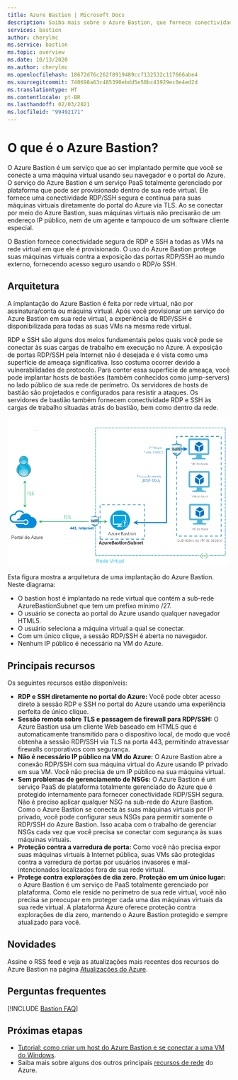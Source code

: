 ```yaml
---
title: Azure Bastion | Microsoft Docs
description: Saiba mais sobre o Azure Bastion, que fornece conectividade RDP/SSH segura e perfeita para suas máquinas virtuais sem expor as portas RDP/SSH externamente.
services: bastion
author: cherylmc
ms.service: bastion
ms.topic: overview
ms.date: 10/13/2020
ms.author: cherylmc
ms.openlocfilehash: 18672d76c262f8919489ccf132532c117666abe4
ms.sourcegitcommit: 740698a63c485390ebdd5e58bc41929ec0e4ed2d
ms.translationtype: HT
ms.contentlocale: pt-BR
ms.lasthandoff: 02/03/2021
ms.locfileid: "99492171"
---
```

# <a name="what-is-azure-bastion"></a>O que é o Azure Bastion?

O Azure Bastion é um serviço que ao ser implantado permite que você se conecte a uma máquina virtual usando seu navegador e o portal do Azure. O serviço do Azure Bastion é um serviço PaaS totalmente gerenciado por plataforma que pode ser provisionado dentro de sua rede virtual. Ele fornece uma conectividade RDP/SSH segura e contínua para suas máquinas virtuais diretamente do portal do Azure via TLS. Ao se conectar por meio do Azure Bastion, suas máquinas virtuais não precisarão de um endereço IP público, nem de um agente e tampouco de um software cliente especial.

O Bastion fornece conectividade segura de RDP e SSH a todas as VMs na rede virtual em que ele é provisionado. O uso do Azure Bastion protege suas máquinas virtuais contra a exposição das portas RDP/SSH ao mundo externo, fornecendo acesso seguro usando o RDP/o SSH.

## <a name="architecture"></a>Arquitetura

A implantação do Azure Bastion é feita por rede virtual, não por assinatura/conta ou máquina virtual. Após você provisionar um serviço do Azure Bastion em sua rede virtual, a experiência de RDP/SSH é disponibilizada para todas as suas VMs na mesma rede virtual.

RDP e SSH são alguns dos meios fundamentais pelos quais você pode se conectar às suas cargas de trabalho em execução no Azure. A exposição de portas RDP/SSH pela Internet não é desejada e é vista como uma superfície de ameaça significativa. Isso costuma ocorrer devido a vulnerabilidades de protocolo. Para conter essa superfície de ameaça, você pode implantar hosts de bastiões (também conhecidos como jump-servers) no lado público de sua rede de perímetro. Os servidores de hosts de bastião são projetados e configurados para resistir a ataques. Os servidores de bastião também fornecem conectividade RDP e SSH às cargas de trabalho situadas atrás do bastião, bem como dentro da rede.

![Arquitetura do Azure Bastion](./media/bastion-overview/architecture.png)

Esta figura mostra a arquitetura de uma implantação do Azure Bastion. Neste diagrama:

* O bastion host é implantado na rede virtual que contém a sub-rede AzureBastionSubnet que tem um prefixo mínimo /27.
* O usuário se conecta ao portal do Azure usando qualquer navegador HTML5.
* O usuário seleciona a máquina virtual a qual se conectar.
* Com um único clique, a sessão RDP/SSH é aberta no navegador.
* Nenhum IP público é necessário na VM do Azure.

## <a name="key-features"></a>Principais recursos

Os seguintes recursos estão disponíveis:

* **RDP e SSH diretamente no portal do Azure:** Você pode obter acesso direto à sessão RDP e SSH no portal do Azure usando uma experiência perfeita de único clique.
* **Sessão remota sobre TLS e passagem de firewall para RDP/SSH:** O Azure Bastion usa um cliente Web baseado em HTML5 que é automaticamente transmitido para o dispositivo local, de modo que você obtenha a sessão RDP/SSH via TLS na porta 443, permitindo atravessar firewalls corporativos com segurança.
* **Não é necessário IP público na VM do Azure:** O Azure Bastion abre a conexão RDP/SSH com sua máquina virtual do Azure usando IP privado em sua VM. Você não precisa de um IP público na sua máquina virtual.
* **Sem problemas de gerenciamento de NSGs:** O Azure Bastion é um serviço PaaS de plataforma totalmente gerenciado do Azure que é protegido internamente para fornecer conectividade RDP/SSH segura. Não é preciso aplicar qualquer NSG na sub-rede do Azure Bastion. Como o Azure Bastion se conecta às suas máquinas virtuais por IP privado, você pode configurar seus NSGs para permitir somente o RDP/SSH do Azure Bastion. Isso acaba com o trabalho de gerenciar NSGs cada vez que você precisa se conectar com segurança às suas máquinas virtuais.
* **Proteção contra a varredura de porta:** Como você não precisa expor suas máquinas virtuais à Internet pública, suas VMs são protegidas contra a varredura de portas por usuários invasores e mal-intencionados localizados fora de sua rede virtual.
* **Protege contra explorações de dia zero. Proteção em um único lugar:** o Azure Bastion é um serviço de PaaS totalmente gerenciado por plataforma. Como ele reside no perímetro de sua rede virtual, você não precisa se preocupar em proteger cada uma das máquinas virtuais da sua rede virtual. A plataforma Azure oferece proteção contra explorações de dia zero, mantendo o Azure Bastion protegido e sempre atualizado para você.

## <a name="whats-new"></a><a name="new"></a>Novidades

Assine o RSS feed e veja as atualizações mais recentes dos recursos do Azure Bastion na página [Atualizações do Azure](https://azure.microsoft.com/updates/?category=networking&query=Azure%20Bastion).

## <a name="faq"></a>Perguntas frequentes

[!INCLUDE [Bastion FAQ](../../includes/bastion-faq-include.md)]

## <a name="next-steps"></a>Próximas etapas

* [Tutorial: como criar um host do Azure Bastion e se conectar a uma VM do Windows](tutorial-create-host-portal.md).
* Saiba mais sobre alguns dos outros principais [recursos de rede](../networking/networking-overview.md) do Azure.
